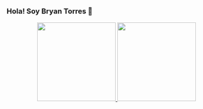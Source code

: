 ### Hola! Soy Bryan Torres 👋

<div align="center">
  <a href="https://github.com/bryantorres97">
  <img height="180em" src="https://github-readme-stats.vercel.app/api?username=bryantorres97&show_icons=true&theme=dracula&include_all_commits=true&count_private=true"/>
  <img height="180em" src="https://github-readme-stats.vercel.app/api/top-langs/?username=bryantorres97&layout=compact&langs_count=7&theme=dracula"/>
</div>

  <!--
  ![Snake animation](https://github.com/bryantorres97/bryantorres97/blob/output/github-contribution-grid-snake.svg)

**bryantorres97/bryantorres97** is a ✨ _special_ ✨ repository because its `README.md` (this file) appears on your GitHub profile.

Here are some ideas to get you started:

- 🔭 I’m currently working on ...
- 🌱 I’m currently learning ...
- 👯 I’m looking to collaborate on ...
- 🤔 I’m looking for help with ...
- 💬 Ask me about ...
- 📫 How to reach me: ...
- 😄 Pronouns: ...
- ⚡ Fun fact: ...
-->
